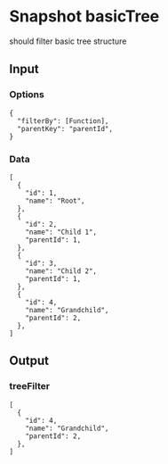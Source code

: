 # Snapshot basicTree

should filter basic tree structure

## Input

### Options
```json5
{
  "filterBy": [Function],
  "parentKey": "parentId",
}
```

### Data
```json5
[
  {
    "id": 1,
    "name": "Root",
  },
  {
    "id": 2,
    "name": "Child 1",
    "parentId": 1,
  },
  {
    "id": 3,
    "name": "Child 2",
    "parentId": 1,
  },
  {
    "id": 4,
    "name": "Grandchild",
    "parentId": 2,
  },
]
```

## Output

### treeFilter
```json5
[
  {
    "id": 4,
    "name": "Grandchild",
    "parentId": 2,
  },
]
```